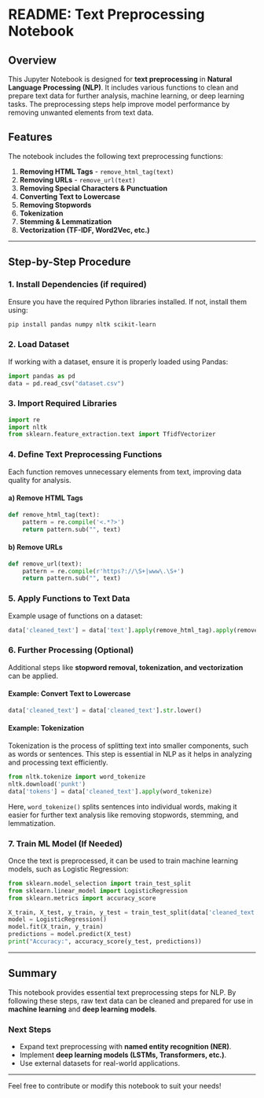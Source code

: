 # README: Text Preprocessing Notebook

## Overview
This Jupyter Notebook is designed for **text preprocessing** in **Natural Language Processing (NLP)**. It includes various functions to clean and prepare text data for further analysis, machine learning, or deep learning tasks. The preprocessing steps help improve model performance by removing unwanted elements from text data.

## Features
The notebook includes the following text preprocessing functions:
1. **Removing HTML Tags** - `remove_html_tag(text)`
2. **Removing URLs** - `remove_url(text)`
3. **Removing Special Characters & Punctuation**
4. **Converting Text to Lowercase**
5. **Removing Stopwords**
6. **Tokenization**
7. **Stemming & Lemmatization**
8. **Vectorization (TF-IDF, Word2Vec, etc.)**

---

## Step-by-Step Procedure
### 1. Install Dependencies (if required)
Ensure you have the required Python libraries installed. If not, install them using:
```bash
pip install pandas numpy nltk scikit-learn
```

### 2. Load Dataset
If working with a dataset, ensure it is properly loaded using Pandas:
```python
import pandas as pd
data = pd.read_csv("dataset.csv")
```

### 3. Import Required Libraries
```python
import re
import nltk
from sklearn.feature_extraction.text import TfidfVectorizer
```

### 4. Define Text Preprocessing Functions
Each function removes unnecessary elements from text, improving data quality for analysis. 

#### a) Remove HTML Tags
```python
def remove_html_tag(text):
    pattern = re.compile('<.*?>')
    return pattern.sub("", text)
```

#### b) Remove URLs
```python
def remove_url(text):
    pattern = re.compile(r'https?://\S+|www\.\S+')
    return pattern.sub("", text)
```

### 5. Apply Functions to Text Data
Example usage of functions on a dataset:
```python
data['cleaned_text'] = data['text'].apply(remove_html_tag).apply(remove_url)
```

### 6. Further Processing (Optional)
Additional steps like **stopword removal, tokenization, and vectorization** can be applied.

#### Example: Convert Text to Lowercase
```python
data['cleaned_text'] = data['cleaned_text'].str.lower()
```

#### Example: Tokenization
Tokenization is the process of splitting text into smaller components, such as words or sentences. This step is essential in NLP as it helps in analyzing and processing text efficiently.

```python
from nltk.tokenize import word_tokenize
nltk.download('punkt')
data['tokens'] = data['cleaned_text'].apply(word_tokenize)
```
Here, `word_tokenize()` splits sentences into individual words, making it easier for further text analysis like removing stopwords, stemming, and lemmatization.

### 7. Train ML Model (If Needed)
Once the text is preprocessed, it can be used to train machine learning models, such as Logistic Regression:
```python
from sklearn.model_selection import train_test_split
from sklearn.linear_model import LogisticRegression
from sklearn.metrics import accuracy_score

X_train, X_test, y_train, y_test = train_test_split(data['cleaned_text'], data['label'], test_size=0.2)
model = LogisticRegression()
model.fit(X_train, y_train)
predictions = model.predict(X_test)
print("Accuracy:", accuracy_score(y_test, predictions))
```

---

## Summary
This notebook provides essential text preprocessing steps for NLP. By following these steps, raw text data can be cleaned and prepared for use in **machine learning** and **deep learning models**.

### Next Steps
- Expand text preprocessing with **named entity recognition (NER)**.
- Implement **deep learning models (LSTMs, Transformers, etc.)**.
- Use external datasets for real-world applications.

---

Feel free to contribute or modify this notebook to suit your needs!

